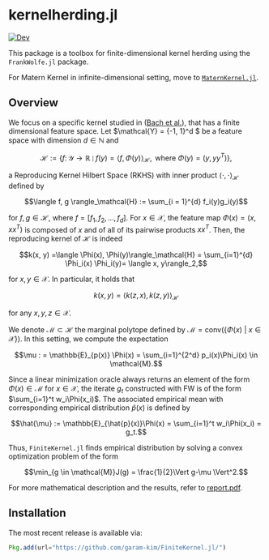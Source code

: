 # kernelherding.jl

[![Dev](https://img.shields.io/badge/docs-dev-blue.svg)](https://garam-kim.github.io/FiniteKernel.jl/dev/)



This package is a toolbox for finite-dimensional kernel herding using the $\texttt{FrankWolfe.jl}$ package.

For Matern Kernel in infinite-dimensional setting, move to [$\texttt{MaternKernel.jl}$](https://github.com/garam-kim/MaternKernel.jl).



## Overview

We focus on a specific kernel studied in ([Bach et al.](https://icml.cc/2012/papers/683.pdf)), that has a finite dimensional feature space.
Let $\mathcal{Y} = \{-1, 1\}^d $ be a feature space with dimension $d \in \mathbb{N}$ and
```math
\mathcal{H}:= \left\lbrace f \colon \mathcal{Y} \to \mathbb{R} \mid f(y) = \langle f, \Phi(y) \rangle_\mathcal{H}, \text{ where } \Phi(y)=(y, yy^T) \right\rbrace,
```
a Reproducing Kernel Hilbert Space (RKHS) with inner product $\langle \cdot, \cdot \rangle_\mathcal{H}$ defined by
```math
\langle f, g \rangle_\mathcal{H} := \sum_{i = 1}^{d} f_i(y)g_i(y)
```
for $f, g \in \mathcal{H}$, where $f = [f_1, f_2, \ldots, f_d]$. For $x \in \mathcal{X}$, the feature map $\Phi(x)=(x,xx^T)$ is composed of $x$ and of all of its pairwise products $xx^T$. Then, the reproducing kernel of $\mathcal{H}$ is indeed
```math
k(x, y) =\langle \Phi(x), \Phi(y)\rangle_\mathcal{H} = \sum_{i=1}^{d} \Phi_i(x) \Phi_i(y)= \langle x, y\rangle_2,
```
for $x,y \in \mathcal{X}$. In particular, it holds that
```math
k(x,y) = \big\langle k(z, x), k(z, y) \big\rangle_\mathcal{H}
```
for any $x, y, z\in \mathcal{X}$.  

We denote $\mathcal{M} \subset \mathcal{H}$ the marginal polytope defined by $\mathcal{M} = \text{conv}\left(\{ \Phi(x) \ |\  x \in \mathcal{X}\}\right)$. In this setting, we compute the expectation
```math
\mu : = \mathbb{E}_{p(x)} \Phi(x) = \sum_{i=1}^{2^d} p_i(x)\Phi_i(x) \in \mathcal{M}.
```
Since a linear minimization oracle always returns an element of the form $\Phi(x) \in \mathcal{M}$ for $x \in \mathcal{X}$, the iterate $g_t$ constructed with FW is of the form $\sum_{i=1}^t w_i\Phi(x_i)$. The associated empirical mean with corresponding empirical distribution $\hat{p}(x)$ is defined by
```math
\hat{\mu} := \mathbb{E}_{\hat{p}(x)}\Phi(x) = \sum_{i=1}^t w_i\Phi(x_i) = g_t.
```
Thus, $\texttt{FiniteKernel.jl}$ finds empirical distribution by solving a convex optimization problem of the form
```math
\min_{g \in \mathcal{M}}J(g) = \frac{1}{2}\Vert g-\mu \Vert^2.
```


For more mathematical description and the results, refer to [report.pdf](https://github.com/garam-kim/FiniteKernel.jl/blob/main/report.pdf).



## Installation

The most recent release is available via:

```julia
Pkg.add(url="https://github.com/garam-kim/FiniteKernel.jl/")
```
